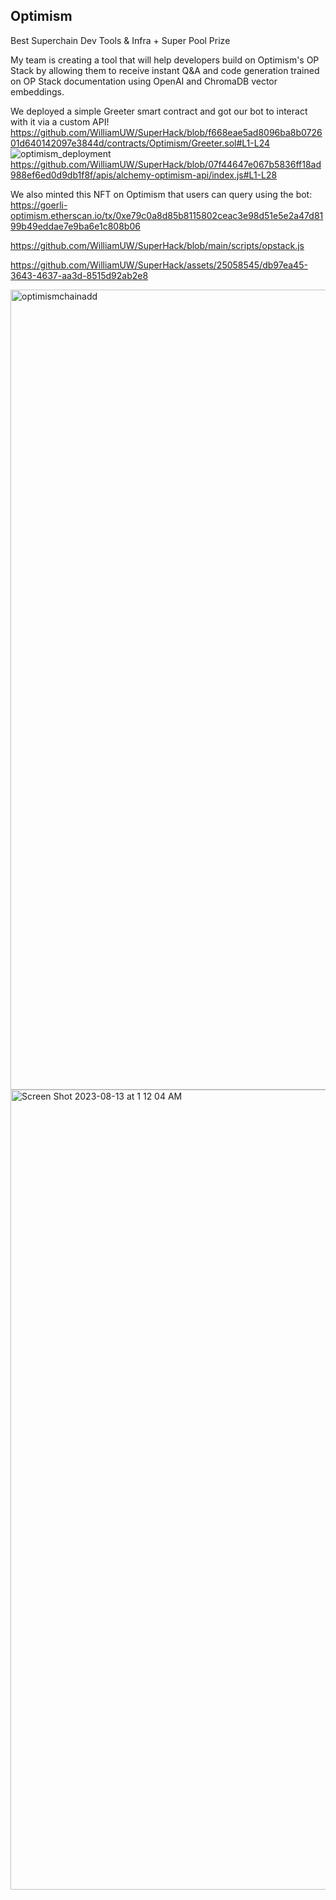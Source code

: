 ## Optimism
Best Superchain Dev Tools & Infra + Super Pool Prize

My team is creating a tool that will help developers build on Optimism's OP Stack by allowing them to receive instant Q&A and code generation trained on OP Stack documentation using OpenAI and ChromaDB vector embeddings.

We deployed a simple Greeter smart contract and got our bot to interact with it via a custom API! 
https://github.com/WilliamUW/SuperHack/blob/f668eae5ad8096ba8b072601d640142097e3844d/contracts/Optimism/Greeter.sol#L1-L24
![optimism_deployment](https://github.com/WilliamUW/SuperHack/assets/22282583/37c7297a-4b31-49ae-ac48-4ac0c6ee8447)
https://github.com/WilliamUW/SuperHack/blob/07f44647e067b5836ff18ad988ef6ed0d9db1f8f/apis/alchemy-optimism-api/index.js#L1-L28

We also minted this NFT on Optimism that users can query using the bot: 
https://goerli-optimism.etherscan.io/tx/0xe79c0a8d85b8115802ceac3e98d51e5e2a47d8199b49eddae7e9ba6e1c808b06

[https://github.com/WilliamUW/SuperHack/blob/main/scripts/opstack.js
](https://github.com/WilliamUW/SuperHack/blob/d33c6b4c2f84feafa1b241c11b656264e05b50b1/scripts/opstack.js#L1-L18)

https://github.com/WilliamUW/SuperHack/assets/25058545/db97ea45-3643-4637-aa3d-8515d92ab2e8

<img width="1280" alt="optimismchainadd" src="https://github.com/WilliamUW/SuperHack/assets/25058545/aba00975-ab0c-45ee-933e-ac4644fa578b">
<img width="1280" alt="Screen Shot 2023-08-13 at 1 12 04 AM" src="https://github.com/WilliamUW/SuperHack/assets/25058545/1918dcc0-4b21-4b1f-be95-97cd86f126ae">

